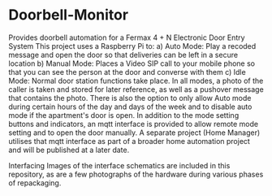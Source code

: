 # Doorbell-Monitor
Provides doorbell automation for a Fermax 4 + N Electronic Door Entry System 
This project uses a Raspberry Pi to:
a) Auto Mode: Play a recoded message and open the door so that deliveries can be left in a secure location
b) Manual Mode: Places a Video SIP call to your mobile phone so that you can see the person at the door and converse with them
c) Idle Mode: Normal door station functions take place.
In all modes, a photo of the caller is taken and stored for later reference, as well as a pushover message that contains the photo. There is also the option to only allow Auto mode during certain hours of the day and days of the week and to disable auto mode if the apartment's door is open.
In addition to the mode setting buttons and indicators, an mqtt interface is provided to allow remote mode setting and to open the door manually.
A separate project (Home Manager) utilises that mqtt interface as part of a broader home automation project and will be published at a later date.

Interfacing
Images of the interface schematics are included in this repository, as are a few photographs of the hardware during various phases of repackaging.
